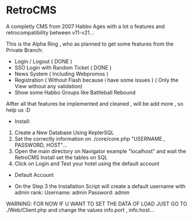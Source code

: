 # RetroCMS
A completly CMS from 2007 Habbo Ages with a lot o features and retrocompatibility between v11-v21...

This is the Alpha Ring , who as planned to get some features from the Private Branch:
  - Login / Logout ( DONE )
  - SSO Login with Random Ticket ( DONE ) 
  - News System ( Including Webpromos )
  - Registration ( Without Flash because i have some issues ) ( Only the View without any validation)
  - Show some Habbo Groups like Battleball Rebound 
    
Alfter all that features be implemented and cleaned , will be add more , so help us :D


+ Install:
1) Create a New Database Using KeplerSQL 
2) Set the correctly information on ./core/core.php "USERNAME , PASSWORD, HOST"...
3) Open the main directory on Navigator example "localhost" and wait the RetroCMS Install set the tables on SQL
4) Click on Login and Test your hotel using the default account

+ Default Account
- On the Step 3 the Installation Script will create a default username with admin rank:
  Username: admin
  Password: admin
  
 WARNING: FOR NOW IF U WANT TO SET THE DATA OF LOAD JUST GO TO ./Web/Client.php and change the values info.port , info.host...
